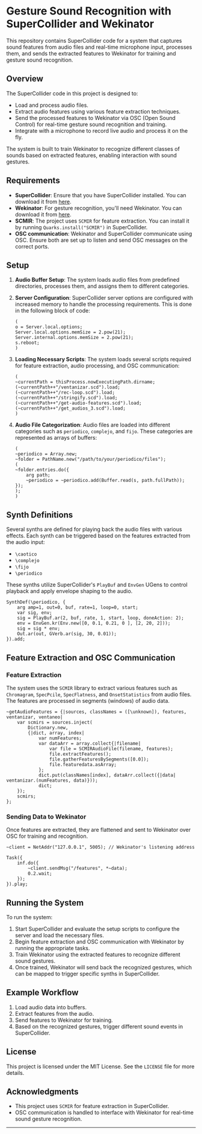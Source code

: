 # Gesture Sound Recognition with SuperCollider and Wekinator

This repository contains SuperCollider code for a system that captures sound features from audio files and real-time microphone input, processes them, and sends the extracted features to Wekinator for training and gesture sound recognition.

## Overview

The SuperCollider code in this project is designed to:

- Load and process audio files.
- Extract audio features using various feature extraction techniques.
- Send the processed features to Wekinator via OSC (Open Sound Control) for real-time gesture sound recognition and training.
- Integrate with a microphone to record live audio and process it on the fly.

The system is built to train Wekinator to recognize different classes of sounds based on extracted features, enabling interaction with sound gestures.

## Requirements

- **SuperCollider**: Ensure that you have SuperCollider installed. You can download it from [here](https://supercollider.github.io/).
- **Wekinator**: For gesture recognition, you'll need Wekinator. You can download it from [here](http://www.wekinator.org/).
- **SCMIR**: The project uses `SCMIR` for feature extraction. You can install it by running `Quarks.install("SCMIR")` in SuperCollider.
- **OSC communication**: Wekinator and SuperCollider communicate using OSC. Ensure both are set up to listen and send OSC messages on the correct ports.

## Setup

1. **Audio Buffer Setup**: The system loads audio files from predefined directories, processes them, and assigns them to different categories.

2. **Server Configuration**: SuperCollider server options are configured with increased memory to handle the processing requirements. This is done in the following block of code:

    ```supercollider
    (
    o = Server.local.options;
    Server.local.options.memSize = 2.pow(21);
    Server.internal.options.memSize = 2.pow(21);
    s.reboot;
    )
    ```

3. **Loading Necessary Scripts**: The system loads several scripts required for feature extraction, audio processing, and OSC communication:

    ```supercollider
    (
    ~currentPath = thisProcess.nowExecutingPath.dirname;
    (~currentPath++"/ventanizar.scd").load;
    (~currentPath++"/rec-loop.scd").load;
    (~currentPath++"/stringify.scd").load;
    (~currentPath++"/get-audio-features.scd").load;
    (~currentPath++"/get_audios_3.scd").load;
    )
    ```

4. **Audio File Categorization**: Audio files are loaded into different categories such as `periodico`, `complejo`, and `fijo`. These categories are represented as arrays of buffers:

    ```supercollider
    (
    ~periodico = Array.new;
    ~folder = PathName.new("/path/to/your/periodico/files");
    (
    ~folder.entries.do({
        arg path;
        ~periodico = ~periodico.add(Buffer.read(s, path.fullPath));
    });
    );
    )
    ```

## Synth Definitions

Several synths are defined for playing back the audio files with various effects. Each synth can be triggered based on the features extracted from the audio input:

- `\caotico`
- `\complejo`
- `\fijo`
- `\periodico`

These synths utilize SuperCollider's `PlayBuf` and `EnvGen` UGens to control playback and apply envelope shaping to the audio.

```supercollider
SynthDef(\periodico, {
    arg amp=1, out=0, buf, rate=1, loop=0, start;
    var sig, env;
    sig = PlayBuf.ar(2, buf, rate, 1, start, loop, doneAction: 2);
    env = EnvGen.kr(Env.new([0, 0.1, 0.21, 0 ], [2, 20, 2]));
    sig = sig * env;
    Out.ar(out, GVerb.ar(sig, 30, 0.01));
}).add;
```

## Feature Extraction and OSC Communication

### Feature Extraction
The system uses the `SCMIR` library to extract various features such as `Chromagram`, `SpecPcile`, `SpecFlatness`, and `OnsetStatistics` from audio files. The features are processed in segments (windows) of audio data.

```supercollider
~getAudioFeatures = {|sources, classNames = ([\unknown]), features, ventanizar, ventaneo|
    var scmirs = sources.inject(
        Dictionary.new,
        {|dict, array, index|
            var numFeatures;
            var dataArr = array.collect{|filename|
                var file = SCMIRAudioFile(filename, features);
                file.extractFeatures();
                file.gatherFeaturesBySegments([0.0]);
                file.featuredata.asArray;
            };
            dict.put(classNames[index], dataArr.collect({|data| ventanizar.(numFeatures, data)}));
            dict;
    });
    scmirs;
};
```

### Sending Data to Wekinator
Once features are extracted, they are flattened and sent to Wekinator over OSC for training and recognition.

```supercollider
~client = NetAddr("127.0.0.1", 5005); // Wekinator's listening address

Task({
    inf.do({
        ~client.sendMsg("/features", *~data);
        0.2.wait;
    });
}).play;
```

## Running the System

To run the system:

1. Start SuperCollider and evaluate the setup scripts to configure the server and load the necessary files.
2. Begin feature extraction and OSC communication with Wekinator by running the appropriate tasks.
3. Train Wekinator using the extracted features to recognize different sound gestures.
4. Once trained, Wekinator will send back the recognized gestures, which can be mapped to trigger specific synths in SuperCollider.

## Example Workflow

1. Load audio data into buffers.
2. Extract features from the audio.
3. Send features to Wekinator for training.
4. Based on the recognized gestures, trigger different sound events in SuperCollider.

## License

This project is licensed under the MIT License. See the `LICENSE` file for more details.

## Acknowledgments

- This project uses `SCMIR` for feature extraction in SuperCollider.
- OSC communication is handled to interface with Wekinator for real-time sound gesture recognition.

---
